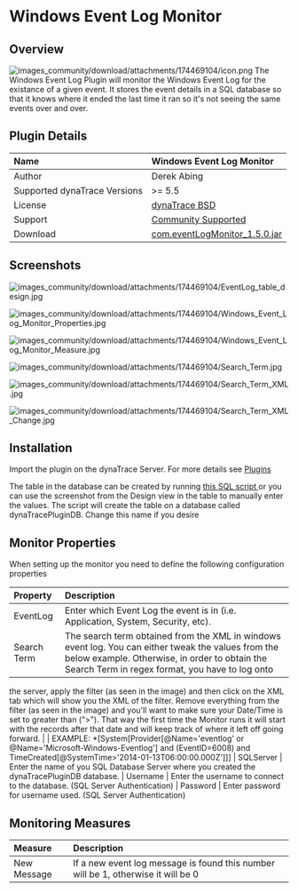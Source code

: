 # Windows Event Log Monitor

## Overview

![images_community/download/attachments/174469104/icon.png](images_community/download/attachments/174469104/icon.png) The Windows Event Log Plugin will monitor the Windows Event Log for the existance
of a given event. It stores the event details in a SQL database so that it knows where it ended the last time it ran so it's not seeing the same events over and over.

## Plugin Details


| Name | Windows Event Log Monitor
| :--- | :---
| Author |Derek Abing
| Supported dynaTrace Versions | >= 5.5 
| License | [dynaTrace BSD](dynaTraceBSD.txt)
| Support | [Community Supported](https://community.compuwareapm.com/community/display/DL/Support+Levels)
| Download | [com.eventLogMonitor_1.5.0.jar](com.eventLogMonitor_1.5.0.jar)

## Screenshots

![images_community/download/attachments/174469104/EventLog_table_design.jpg](images_community/download/attachments/174469104/EventLog_table_design.jpg)

![images_community/download/attachments/174469104/Windows_Event_Log_Monitor_Properties.jpg](images_community/download/attachments/174469104/Windows_Event_Log_Monitor_Properties.jpg)

![images_community/download/attachments/174469104/Windows_Event_Log_Monitor_Measure.jpg](images_community/download/attachments/174469104/Windows_Event_Log_Monitor_Measure.jpg)

![images_community/download/attachments/174469104/Search_Term.jpg](images_community/download/attachments/174469104/Search_Term.jpg)

![images_community/download/attachments/174469104/Search_Term_XML.jpg](images_community/download/attachments/174469104/Search_Term_XML.jpg)

![images_community/download/attachments/174469104/Search_Term_XML_Change.jpg](images_community/download/attachments/174469104/Search_Term_XML_Change.jpg)

## Installation

Import the plugin on the dynaTrace Server. For more details see [Plugins](https://community/display/DOCDT61/Plugins)

The table in the database can be created by running [this SQL script ](Create_EventLog.sql)or you can use the screenshot from the Design view in the table to manually enter the
values. The script will create the table on a database called dynaTracePluginDB. Change this name if you desire

## Monitor Properties

When setting up the monitor you need to define the following configuration properties

| Property | Description
| :------- | :--------
| EventLog | Enter which Event Log the event is in (i.e. Application, System, Security, etc).
| Search Term | The search term obtained from the XML in windows event log. You can either tweak the values from the below example. Otherwise, in order to obtain the Search Term in regex format, you have to log onto
the server, apply the filter (as seen in the image) and then click on the XML tab which will show you the XML of the filter. Remove everything from the filter (as seen in the image) and you'll want to
make sure your Date/Time is set to greater than (">"). That way the first time the Monitor runs it will start with the records after that date and will keep track of where it left off going forward.
| | EXAMPLE: *[System[Provider[@Name='eventlog' or @Name='Microsoft-Windows-Eventlog'] and (EventID=6008) and TimeCreated[@SystemTime>'2014-01-13T06:00:00.000Z']]]
| SQLServer | Enter the name of you SQL Database Server where you created the dynaTracePluginDB database.
| Username | Enter the username to connect to the database. (SQL Server Authentication)
| Password | Enter password for username used. (SQL Server Authentication)

## Monitoring Measures

| Measure | Description
| :------ | :--------
| New Message | If a new event log message is found this number will be 1, otherwise it will be 0

